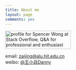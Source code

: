 ```yaml
---
title: About me
layout: page
comments: yes
---
```



<a href="http://stackoverflow.com/users/1227721/spencer-wong">
<img src="http://stackoverflow.com/users/flair/1227721.png" width="208" height="58" alt="profile for Spencer Wong at Stack Overflow, Q&A for professional and enthusiast programmers" title="profile for Spencer Wong at Stack Overflow, Q&A for professional and enthusiast programmers">
</a>
                                    
email: zaijing@alu.hit.edu.cn      
weibo: [@王小兵Danny](http://weibo.com/hardcandylove)
